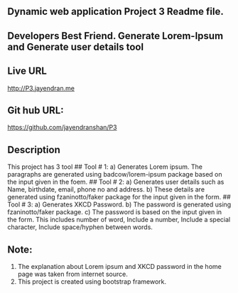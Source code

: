 ## Dynamic web application Project 3 Readme file.

## Developers Best Friend. Generate Lorem-Ipsum and Generate user details tool


## Live URL
<http://P3.jayendran.me>

## Git hub URL:
https://github.com/jayendranshan/P3

## Description
This project has 3 tool
	## Tool # 1: 
		a) Generates Lorem ipsum. The paragraphs are generated using badcow/lorem-ipsum package based on the input given in the foem.
	## Tool # 2:
		a) Generates user details such as Name, birthdate, email, phone no and address. 
		b) These details are generated using fzaninotto/faker package for the input given in the form.
	## Tool # 3:
		a) Generates XKCD Password.
		b) The password is generated using fzaninotto/faker package.
		c) The password is based on the input given in the form. This includes number of word, Include a number, Include a special character, Include space/hyphen between words.



## Note:
1. The explanation about Lorem ipsum and XKCD password in the home page was taken from internet source.
2. This project is created using bootstrap framework.
